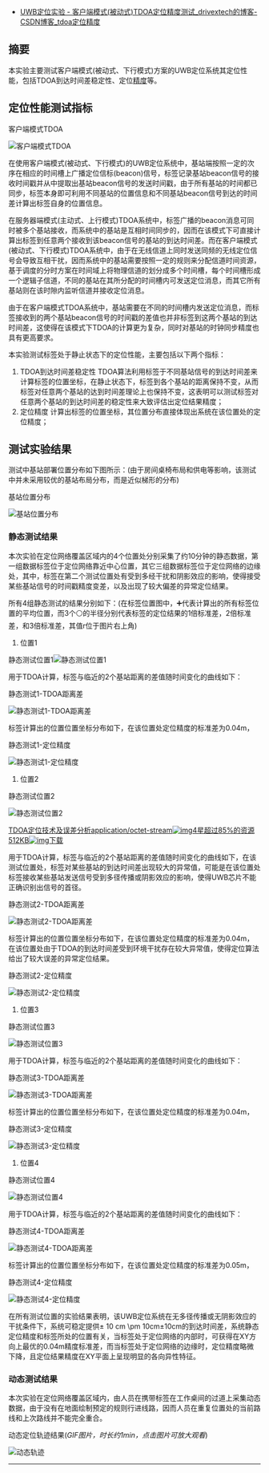- [UWB定位实验 - 客户端模式(被动式)TDOA定位精度测试_drivextech的博客-CSDN博客_tdoa定位精度](https://blog.csdn.net/drivextech/article/details/107814570)

## 摘要

本实验主要测试客户端模式(被动式、下行模式)方案的UWB定位系统其定位性能，包括TDOA到达时间差稳定性、定位[精度](https://so.csdn.net/so/search?q=精度&spm=1001.2101.3001.7020)等。

## 定位性能测试指标

客户端模式TDOA

![客户端模式TDOA](https://img-blog.csdnimg.cn/20200805142928692.png)



在使用客户端模式(被动式、下行模式)的UWB定位系统中，基站端按照一定的次序在相应的时间槽上广播定位信标(beacon)信号，标签记录基站beacon信号的接收时间戳并从中提取出基站beacon信号的发送时间戳，由于所有基站的时间都已同步，标签本身即可利用不同基站的位置信息和不同基站beacon信号到达的时间差计算出标签自身的位置信息。

在服务器端模式(主动式、上行模式)TDOA系统中，标签广播的beacon消息可同时被多个基站接收，而系统中的基站是互相时间同步的，因而在该模式下可直接计算出标签到任意两个接收到该beacon信号的基站的到达时间差。而在客户端模式(被动式、下行模式)TDOA系统中，由于在无线信道上同时发送同频的无线定位信号会导致互相干扰，因而系统中的基站需要按照一定的规则来分配信道时间资源，基于调度的分时方案在时间域上将物理信道的划分成多个时间槽，每个时间槽形成一个逻辑子信道，不同的基站在其所分配的时间槽内可发送定位消息，而其它所有基站则在该时隙内监听信道并接收定位消息。

由于在客户端模式TDOA系统中，基站需要在不同的时间槽内发送定位消息，而标签接收到的两个基站beacon信号的时间戳的差值也并非标签到这两个基站的到达时间差，这使得在该模式下TDOA的计算更为复杂，同时对基站的时钟同步精度也具有更高要求。

本实验测试标签处于静止状态下的定位性能，主要包括以下两个指标：

1. TDOA到达时间差稳定性
   TDOA算法利用标签于不同基站信号的到达时间差来计算标签的位置坐标，在静止状态下，标签到各个基站的距离保持不变，从而标签对任意两个基站的达到时间差理论上也保持不变，这表明可以测试标签对任意两个基站的到达时间差的稳定性来大致评估出定位结果精度；
2. 定位精度
   计算出标签的位置坐标，其位置分布直接体现出系统在该位置处的定位精度；

## 测试实验结果

测试中基站部署位置分布如下图所示：(由于房间桌椅布局和供电等影响，该测试中并未采用较优的基站布局分布，而是近似梯形的分布)

基站位置分布

![基站位置分布](https://img-blog.csdnimg.cn/20200805143041129.png?x-oss-process=image/watermark,type_ZmFuZ3poZW5naGVpdGk,shadow_10,text_aHR0cHM6Ly9ibG9nLmNzZG4ubmV0L2RyaXZleHRlY2g=,size_16,color_FFFFFF,t_70)

### 静态测试结果

本次实验在定位网络覆盖区域内的4个位置处分别采集了约10分钟的静态数据，第一组数据标签位于定位网络靠近中心位置，其它三组数据标签位于定位网络的边缘处，其中，标签在第二个测试位置处有受到多经干扰和阴影效应的影响，使得接受某些基站信号的时间戳精度变差，以及出现了较大偏差的异常定位结果。

所有4组静态测试的结果分别如下：(在标签位置图中，➕代表计算出的所有标签位置的平均位置，而3个⚪的半径分别代表标签的定位结果的1倍标准差，2倍标准差，和3倍标准差，其值r位于图片右上角)

1. 位置1

静态测试位置1![静态测试位置1](https://img-blog.csdnimg.cn/20200805143138608.png?x-oss-process=image/watermark,type_ZmFuZ3poZW5naGVpdGk,shadow_10,text_aHR0cHM6Ly9ibG9nLmNzZG4ubmV0L2RyaXZleHRlY2g=,size_16,color_FFFFFF,t_70)



用于TDOA计算，标签与临近的2个基站距离的差值随时间变化的曲线如下：

静态测试1-TDOA距离差

![静态测试1-TDOA距离差](https://img-blog.csdnimg.cn/20200805143224142.png?x-oss-process=image/watermark,type_ZmFuZ3poZW5naGVpdGk,shadow_10,text_aHR0cHM6Ly9ibG9nLmNzZG4ubmV0L2RyaXZleHRlY2g=,size_16,color_FFFFFF,t_70)



标签计算出的位置位置坐标分布如下，在该位置处定位精度的标准差为0.04m，



静态测试1-定位精度

![静态测试1-定位精度](https://img-blog.csdnimg.cn/20200805143252642.png?x-oss-process=image/watermark,type_ZmFuZ3poZW5naGVpdGk,shadow_10,text_aHR0cHM6Ly9ibG9nLmNzZG4ubmV0L2RyaXZleHRlY2g=,size_16,color_FFFFFF,t_70)



1. 位置2



静态测试位置2

![静态测试位置2](https://img-blog.csdnimg.cn/20200805143321396.png?x-oss-process=image/watermark,type_ZmFuZ3poZW5naGVpdGk,shadow_10,text_aHR0cHM6Ly9ibG9nLmNzZG4ubmV0L2RyaXZleHRlY2g=,size_16,color_FFFFFF,t_70)



[TDOA定位技术及误差分析application/octet-stream![img](https://csdnimg.cn/release/blogv2/dist/components/img/star.png)4星超过85%的资源512KB![img](https://csdnimg.cn/release/blogv2/dist/components/img/arrowDownWhite.png)下载](https://download.csdn.net/download/rimrim/792912)

用于TDOA计算，标签与临近的2个基站距离的差值随时间变化的曲线如下，在该测试位置处，标签对某些基站的到达时间差出现较大的异常值，可能是在该位置处标签接收某些基站发送信号受到多径传播或阴影效应的影响，使得UWB芯片不能正确识别出信号的首径。



静态测试2-TDOA距离差

![静态测试2-TDOA距离差](https://img-blog.csdnimg.cn/20200805143335704.png?x-oss-process=image/watermark,type_ZmFuZ3poZW5naGVpdGk,shadow_10,text_aHR0cHM6Ly9ibG9nLmNzZG4ubmV0L2RyaXZleHRlY2g=,size_16,color_FFFFFF,t_70)



标签计算出的位置位置坐标分布如下，在该位置处定位精度的标准差为0.04m，在该位置处由于TDOA的到达时间差受到环境干扰存在较大异常值，使得定位算法给出了较大误差的异常定位结果。



静态测试2-定位精度

![静态测试2-定位精度](https://img-blog.csdnimg.cn/20200805143350659.png?x-oss-process=image/watermark,type_ZmFuZ3poZW5naGVpdGk,shadow_10,text_aHR0cHM6Ly9ibG9nLmNzZG4ubmV0L2RyaXZleHRlY2g=,size_16,color_FFFFFF,t_70)



1. 位置3



静态测试位置3

![静态测试位置3](https://img-blog.csdnimg.cn/2020080514340284.png?x-oss-process=image/watermark,type_ZmFuZ3poZW5naGVpdGk,shadow_10,text_aHR0cHM6Ly9ibG9nLmNzZG4ubmV0L2RyaXZleHRlY2g=,size_16,color_FFFFFF,t_70)



用于TDOA计算，标签与临近的2个基站距离的差值随时间变化的曲线如下：



静态测试3-TDOA距离差

![静态测试3-TDOA距离差](https://img-blog.csdnimg.cn/20200805143415555.png?x-oss-process=image/watermark,type_ZmFuZ3poZW5naGVpdGk,shadow_10,text_aHR0cHM6Ly9ibG9nLmNzZG4ubmV0L2RyaXZleHRlY2g=,size_16,color_FFFFFF,t_70)



标签计算出的位置位置坐标分布如下，在该位置处定位精度的标准差为0.04m，



静态测试3-定位精度

![静态测试3-定位精度](https://img-blog.csdnimg.cn/20200805143430863.png?x-oss-process=image/watermark,type_ZmFuZ3poZW5naGVpdGk,shadow_10,text_aHR0cHM6Ly9ibG9nLmNzZG4ubmV0L2RyaXZleHRlY2g=,size_16,color_FFFFFF,t_70)



1. 位置4

静态测试位置4

![静态测试位置4](https://img-blog.csdnimg.cn/20200805143441579.png?x-oss-process=image/watermark,type_ZmFuZ3poZW5naGVpdGk,shadow_10,text_aHR0cHM6Ly9ibG9nLmNzZG4ubmV0L2RyaXZleHRlY2g=,size_16,color_FFFFFF,t_70)

用于TDOA计算，标签与临近的2个基站距离的差值随时间变化的曲线如下：

静态测试4-TDOA距离差

![静态测试4-TDOA距离差](https://img-blog.csdnimg.cn/20200805143456832.png?x-oss-process=image/watermark,type_ZmFuZ3poZW5naGVpdGk,shadow_10,text_aHR0cHM6Ly9ibG9nLmNzZG4ubmV0L2RyaXZleHRlY2g=,size_16,color_FFFFFF,t_70)

标签计算出的位置位置坐标分布如下，在该位置处定位精度的标准差为0.05m，

静态测试4-定位精度

![静态测试4-定位精度](https://img-blog.csdnimg.cn/20200805143507793.png?x-oss-process=image/watermark,type_ZmFuZ3poZW5naGVpdGk,shadow_10,text_aHR0cHM6Ly9ibG9nLmNzZG4ubmV0L2RyaXZleHRlY2g=,size_16,color_FFFFFF,t_70)

在所有测试位置的实验结果表明，该UWB定位系统在无多径传播或无阴影效应的干扰条件下，系统可稳定提供± 10 cm \pm 10cm±10cm的到达时间差，系统静态定位精度和标签所处的位置有关，当标签处于定位网络的内部时，可获得在XY方向上最优的0.04m精度标准差，而当标签处于定位网络的边缘时，定位精度略微下降，且定位结果精度在XY平面上呈现明显的各向异性特征。

### 动态测试结果

本次实验在定位网络覆盖区域内，由人员在携带标签在工作桌间的过道上采集动态数据，由于没有在地面绘制预定的规则行进线路，因而人员在重复位置处的当前路线和上次路线并不能完全重合。

动态定位轨迹结果(*GIF图片，时长约1min，点击图片可放大观看*)

![动态轨迹](https://img-blog.csdnimg.cn/20200812184146277.gif)



------